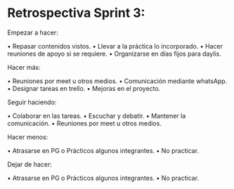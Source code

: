 # Retrospectiva Sprint 3:

Empezar a hacer:

•   Repasar contenidos vistos.
•   Llevar a la práctica lo incorporado.
•   Hacer reuniones de apoyo si se requiere.
•   Organizarse en días fijos para daylis.

Hacer más:

•   Reuniones por meet u otros medios.
•   Comunicación mediante whatsApp.
•   Designar tareas en trello.
•   Mejoras en el proyecto.

Seguir haciendo:

•   Colaborar en las tareas.
•   Escuchar y debatir.
•   Mantener la comunicación.
•   Reuniones por meet u otros medios.

Hacer menos:

•   Atrasarse en PG o Prácticos algunos integrantes.
•   No practicar.

Dejar de hacer:

•   Atrasarse en PG o Prácticos algunos integrantes.
•   No practicar.
